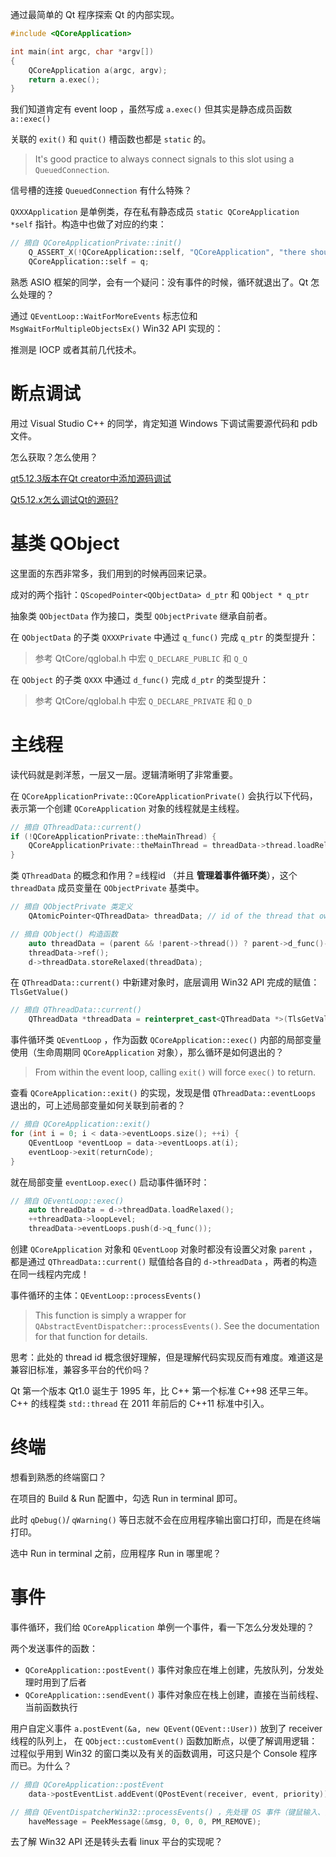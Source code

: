 通过最简单的 Qt 程序探索 Qt 的内部实现。

```cpp
#include <QCoreApplication>

int main(int argc, char *argv[])
{
    QCoreApplication a(argc, argv);
    return a.exec();
}
```

我们知道肯定有 event loop ，虽然写成 `a.exec()` 但其实是静态成员函数 `a::exec()`

关联的 `exit()` 和 `quit()` 槽函数也都是 `static` 的。

> It's good practice to always connect signals to this slot using a `QueuedConnection`.

信号槽的连接 `QueuedConnection` 有什么特殊？

`QXXXApplication` 是单例类，存在私有静态成员 `static QCoreApplication *self` 指针。构造中也做了对应的约束：

```cpp
// 摘自 QCoreApplicationPrivate::init()
    Q_ASSERT_X(!QCoreApplication::self, "QCoreApplication", "there should be only one application object");
    QCoreApplication::self = q;
```

熟悉 ASIO 框架的同学，会有一个疑问：没有事件的时候，循环就退出了。Qt 怎么处理的？

通过 `QEventLoop::WaitForMoreEvents` 标志位和 `MsgWaitForMultipleObjectsEx()` Win32 API 实现的：

推测是 IOCP 或者其前几代技术。

# 断点调试

用过 Visual Studio C++ 的同学，肯定知道 Windows 下调试需要源代码和 pdb 文件。

怎么获取？怎么使用？

[qt5.12.3版本在Qt creator中添加源码调试](https://blog.csdn.net/wanfengnianhua/article/details/110198916)

[Qt5.12.x怎么调试Qt的源码?](https://blog.csdn.net/libaineu2004/article/details/106188325/)

# 基类 QObject 

这里面的东西非常多，我们用到的时候再回来记录。

成对的两个指针：`QScopedPointer<QObjectData> d_ptr` 和 `QObject * q_ptr`

抽象类 `QObjectData` 作为接口，类型 `QObjectPrivate` 继承自前者。

在 `QObjectData` 的子类 `QXXXPrivate` 中通过 `q_func()` 完成 `q_ptr` 的类型提升：

> 参考 QtCore/qglobal.h 中宏 `Q_DECLARE_PUBLIC` 和  `Q_Q`

在 `QObject` 的子类 `QXXX` 中通过 `d_func()` 完成 `d_ptr` 的类型提升：

> 参考 QtCore/qglobal.h 中宏 `Q_DECLARE_PRIVATE` 和  `Q_D`

# 主线程

读代码就是剥洋葱，一层又一层。逻辑清晰明了非常重要。

在 `QCoreApplicationPrivate::QCoreApplicationPrivate()` 会执行以下代码，
表示第一个创建 `QCoreApplication` 对象的线程就是主线程。

```cpp
// 摘自 QThreadData::current()
if (!QCoreApplicationPrivate::theMainThread) {
    QCoreApplicationPrivate::theMainThread = threadData->thread.loadRelaxed();
}
```

类 `QThreadData` 的概念和作用？=线程id （并且 **管理着事件循环类**），这个 `threadData` 成员变量在 `QObjectPrivate` 基类中。

```cpp
// 摘自 QObjectPrivate 类定义
    QAtomicPointer<QThreadData> threadData; // id of the thread that owns the object

// 摘自 QObject() 构造函数
    auto threadData = (parent && !parent->thread()) ? parent->d_func()->threadData.loadRelaxed() : QThreadData::current();
    threadData->ref();
    d->threadData.storeRelaxed(threadData);
```

在 `QThreadData::current()` 中新建对象时，底层调用 Win32 API 完成的赋值： `TlsGetValue()`

```cpp
// 摘自 QThreadData::current()
    QThreadData *threadData = reinterpret_cast<QThreadData *>(TlsGetValue(qt_current_thread_data_tls_index));
```

事件循环类 `QEventLoop` ，作为函数 `QCoreApplication::exec()` 内部的局部变量使用（生命周期同 `QCoreApplication` 对象），那么循环是如何退出的？

> From within the event loop, calling `exit()` will force `exec()` to return.

查看 `QCoreApplication::exit()` 的实现，发现是借 `QThreadData::eventLoops` 退出的，可上述局部变量如何关联到前者的？

```cpp
// 摘自 QCoreApplication::exit()
for (int i = 0; i < data->eventLoops.size(); ++i) {
    QEventLoop *eventLoop = data->eventLoops.at(i);
    eventLoop->exit(returnCode);
}
```

就在局部变量 `eventLoop.exec()` 启动事件循环时：

```cpp
// 摘自 QEventLoop::exec()
    auto threadData = d->threadData.loadRelaxed();
    ++threadData->loopLevel;
    threadData->eventLoops.push(d->q_func());
```

创建 `QCoreApplication` 对象和 `QEventLoop` 对象时都没有设置父对象 `parent` ，都是通过 `QThreadData::current()` 赋值给各自的 `d->threadData` ，两者的构造在同一线程内完成！

事件循环的主体：`QEventLoop::processEvents()`

> This function is simply a wrapper for `QAbstractEventDispatcher::processEvents()`. See the documentation for that function for details.

思考：此处的 thread id 概念很好理解，但是理解代码实现反而有难度。难道这是兼容旧标准，兼容多平台的代价吗？

Qt 第一个版本 Qt1.0 诞生于 1995 年，比 C++ 第一个标准 C++98 还早三年。 C++ 的线程类 `std::thread` 在 2011 年前后的 C++11 标准中引入。

# 终端

想看到熟悉的终端窗口？

在项目的 Build & Run 配置中，勾选 Run in terminal 即可。

此时 `qDebug()`/ `qWarning()` 等日志就不会在应用程序输出窗口打印，而是在终端打印。

选中 Run in terminal 之前，应用程序 Run in 哪里呢？

# 事件

事件循环，我们给 `QCoreApplication` 单例一个事件，看一下怎么分发处理的？

两个发送事件的函数：

- `QCoreApplication::postEvent()` 事件对象应在堆上创建，先放队列，分发处理时用到了后者
- `QCoreApplication::sendEvent()` 事件对象应在栈上创建，直接在当前线程、当前函数执行

用户自定义事件 `a.postEvent(&a, new QEvent(QEvent::User))` 放到了 receiver 线程的队列上，
在 `QObject::customEvent()` 函数加断点，以便了解调用逻辑：
过程似乎用到 Win32 的窗口类以及有关的函数调用，可这只是个 Console 程序而已。为什么？

```cpp
// 摘自 QCoreApplication::postEvent
    data->postEventList.addEvent(QPostEvent(receiver, event, priority));

// 摘自 QEventDispatcherWin32::processEvents() ，先处理 OS 事件（键鼠输入、网络收发）
    haveMessage = PeekMessage(&msg, 0, 0, 0, PM_REMOVE);
```

去了解 Win32 API 还是转头去看 linux 平台的实现呢？
